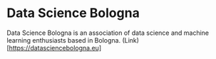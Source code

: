 # Data Science Bologna

Data Science Bologna is an association of data science and machine learning enthusiasts based in Bologna. (Link)[https://datasciencebologna.eu]

